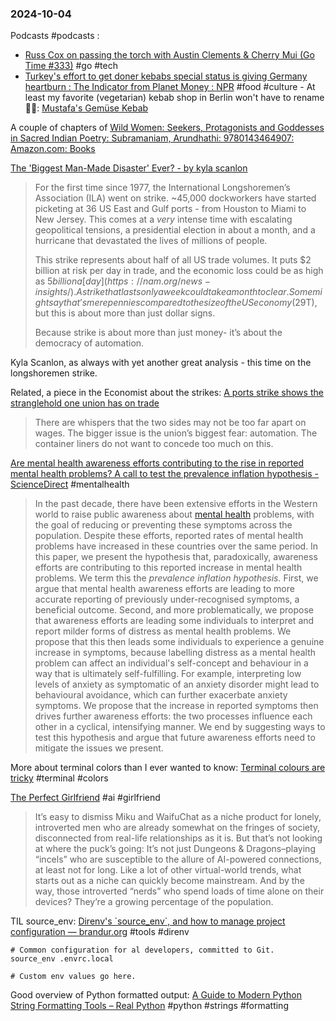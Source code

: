 ### 2024-10-04
Podcasts #podcasts :
- [Russ Cox on passing the torch with Austin Clements & Cherry Mui (Go Time #333)](https://changelog.com/gotime/333) #go #tech 
- [Turkey's effort to get doner kebabs special status is giving Germany heartburn : The Indicator from Planet Money : NPR](https://www.npr.org/2024/10/03/1203261229/doner-kebab-turkey-germany-traditonal-specialty-guarantee) #food #culture - At least my favorite (vegetarian) kebab shop in Berlin won't have to rename 🤷🏽: [Mustafa's Gemüse Kebab](https://www.tripadvisor.in/Restaurant_Review-g187323-d1341041-Reviews-Mustafa_s_Gemuse_Kebab-Berlin.html)

A couple of chapters of [Wild Women: Seekers, Protagonists and Goddesses in Sacred Indian Poetry: Subramaniam, Arundhathi: 9780143464907: Amazon.com: Books](https://www.amazon.com/Wild-Women-Seekers-Protagonists-Goddesses/dp/0143464906)

[The 'Biggest Man-Made Disaster' Ever? - by kyla scanlon](https://kyla.substack.com/p/the-biggest-man-made-disaster-ever)

> For the first time since 1977, the International Longshoremen’s Association (ILA) went on strike. ~45,000 dockworkers have started picketing at 36 US East and Gulf ports - from Houston to Miami to New Jersey. This comes at a _very_ intense time with escalating geopolitical tensions, a presidential election in about a month, and a hurricane that devastated the lives of millions of people.
>
> This strike represents about half of all US trade volumes. It puts $2 billion at risk per day in trade, and the economic loss could be as high as $5 billion a [day](https://nam.org/news-insights/). A strike that lasts only a week could take a month to clear. Some might say that’s mere pennies compared to the size of the US economy ($29T), but this is about more than just dollar signs.
> 
> Because strike is about more than just money- it’s about the democracy of automation.

Kyla Scanlon, as always with yet another great analysis - this time on the longshoremen strike.

Related, a piece in the Economist about the strikes: [A ports strike shows the stranglehold one union has on trade](https://www.economist.com/united-states/2024/10/02/a-ports-strike-shows-the-stranglehold-one-union-has-on-trade)

> There are whispers that the two sides may not be too far apart on wages. The bigger issue is the union’s biggest fear: automation. The container liners do not want to concede too much on this.

[Are mental health awareness efforts contributing to the rise in reported mental health problems? A call to test the prevalence inflation hypothesis - ScienceDirect](https://www.sciencedirect.com/science/article/pii/S0732118X2300003X) #mentalhealth 

> In the past decade, there have been extensive efforts in the Western world to raise public awareness about [mental health](https://www.sciencedirect.com/topics/psychology/mental-health "Learn more about mental health from ScienceDirect's AI-generated Topic Pages") problems, with the goal of reducing or preventing these symptoms across the population. Despite these efforts, reported rates of mental health problems have increased in these countries over the same period. In this paper, we present the hypothesis that, paradoxically, awareness efforts are contributing to this reported increase in mental health problems. We term this the _prevalence inflation hypothesis._ First, we argue that mental health awareness efforts are leading to more accurate reporting of previously under-recognised symptoms, a beneficial outcome. Second, and more problematically, we propose that awareness efforts are leading some individuals to interpret and report milder forms of distress as mental health problems. We propose that this then leads some individuals to experience a genuine increase in symptoms, because labelling distress as a mental health problem can affect an individual's self-concept and behaviour in a way that is ultimately self-fulfilling. For example, interpreting low levels of anxiety as symptomatic of an anxiety disorder might lead to behavioural avoidance, which can further exacerbate anxiety symptoms. We propose that the increase in reported symptoms then drives further awareness efforts: the two processes influence each other in a cyclical, intensifying manner. We end by suggesting ways to test this hypothesis and argue that future awareness efforts need to mitigate the issues we present.

More about terminal colors than I ever wanted to know: [Terminal colours are tricky](https://jvns.ca/blog/2024/10/01/terminal-colours/) #terminal #colors 

[The Perfect Girlfriend](https://www.esquire.com/news-politics/a62452522/ai-girlfriend/) #ai #girlfriend

> It’s easy to dismiss Miku and WaifuChat as a niche product for lonely, introverted men who are already somewhat on the fringes of society, disconnected from real-life relationships as it is. But that’s not looking at where the puck’s going: It’s not just Dungeons & Dragons–playing “incels” who are susceptible to the allure of AI-powered connections, at least not for long. Like a lot of other virtual-world trends, what starts out as a niche can quickly become mainstream. And by the way, those introverted “nerds” who spend loads of time alone on their devices? They’re a growing percentage of the population.

TIL source_env: [Direnv's \`source\_env\`, and how to manage project configuration — brandur.org](https://brandur.org/fragments/direnv-source-env) #tools #direnv

```
# Common configuration for al developers, committed to Git.
source_env .envrc.local

# Custom env values go here.
```

Good overview of Python formatted output: [A Guide to Modern Python String Formatting Tools – Real Python](https://realpython.com/python-formatted-output/) #python #strings #formatting